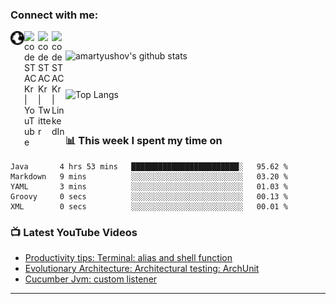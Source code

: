 <!--
**amartyushov/amartyushov** is a ✨ _special_ ✨ repository because its `README.md` (this file) appears on your GitHub profile.

Here are some ideas to get you started:

- 🔭 I’m currently working on ...
- 🌱 I’m currently learning ...
- 👯 I’m looking to collaborate on ...
- 🤔 I’m looking for help with ...
- 💬 Ask me about ...
- 📫 How to reach me: ...
- 😄 Pronouns: ...
- ⚡ Fun fact: ...
-->

### Connect with me:

[<img align="left" alt="summary" width="22px" src="https://raw.githubusercontent.com/iconic/open-iconic/master/svg/globe.svg" />][website]
[<img align="left" alt="codeSTACKr | YouTube" width="22px" src="https://cdn.jsdelivr.net/npm/simple-icons@v3/icons/youtube.svg" />][youtube]
[<img align="left" alt="codeSTACKr | Twitter" width="22px" src="https://cdn.jsdelivr.net/npm/simple-icons@v3/icons/twitter.svg" />][twitter]
[<img align="left" alt="codeSTACKr | LinkedIn" width="22px" src="https://cdn.jsdelivr.net/npm/simple-icons@v3/icons/linkedin.svg" />][linkedin]
<br />

![amartyushov's github stats](https://github-readme-stats.vercel.app/api?username=amartyushov&count_private=true&show_icons=true)

<br />

![Top Langs](https://github-readme-stats.vercel.app/api/top-langs/?username=amartyushov&layout=compact)

<br />

### 📊 This week I spent my time on
<!--START_SECTION:waka-->
```text
Java       4 hrs 53 mins   ████████████████████████░   95.62 % 
Markdown   9 mins          ░░░░░░░░░░░░░░░░░░░░░░░░░   03.20 % 
YAML       3 mins          ░░░░░░░░░░░░░░░░░░░░░░░░░   01.03 % 
Groovy     0 secs          ░░░░░░░░░░░░░░░░░░░░░░░░░   00.13 % 
XML        0 secs          ░░░░░░░░░░░░░░░░░░░░░░░░░   00.01 %
```
<!--END_SECTION:waka-->


### 📺 Latest YouTube Videos
<!-- YOUTUBE:START -->
- [Productivity tips: Terminal: alias and shell function](https://www.youtube.com/watch?v=1vEp9n6Y0Yc)
- [Evolutionary Architecture: Architectural testing: ArchUnit](https://www.youtube.com/watch?v=XrKCsk4d40g)
- [Cucumber Jvm: custom listener](https://www.youtube.com/watch?v=iudFtypIMF0)
<!-- YOUTUBE:END -->

---


[website]: https://amartyushov.github.io/
[twitter]: https://twitter.com/amartyushov
[youtube]: https://www.youtube.com/channel/UCDf6gxOFTvulu2373kGZTGA
[linkedin]: https://www.linkedin.com/in/amartyushov/
